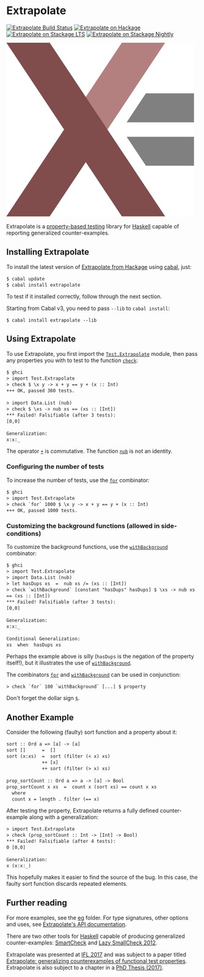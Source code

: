 Extrapolate
===========

[![Extrapolate Build Status][build-status]][build-log]
[![Extrapolate on Hackage][hackage-version]][extrapolate-on-hackage]
[![Extrapolate on Stackage LTS][stackage-lts-badge]][extrapolate-on-stackage-lts]
[![Extrapolate on Stackage Nightly][stackage-nightly-badge]][extrapolate-on-stackage-nightly]

![Extrapolate logo][extrapolate-logo]

Extrapolate is a [property-based testing] library for [Haskell]
capable of reporting generalized counter-examples.


Installing Extrapolate
----------------------

To install the latest version of [Extrapolate from Hackage] using [cabal], just:

	$ cabal update
	$ cabal install extrapolate

To test if it installed correctly, follow through the next section.

Starting from Cabal v3, you need to pass `--lib` to `cabal install`:

	$ cabal install extrapolate --lib


Using Extrapolate
-----------------

To use Extrapolate, you first import the [`Test.Extrapolate`] module,
then pass any properties you with to test to the function [`check`]:

	$ ghci
	> import Test.Extrapolate
	> check $ \x y -> x + y == y + (x :: Int)
	+++ OK, passed 360 tests.

	> import Data.List (nub)
	> check $ \xs -> nub xs == (xs :: [Int])
	*** Failed! Falsifiable (after 3 tests):
	[0,0]

	Generalization:
	x:x:_

The operator [`+`] is commutative.  The function [`nub`] is not an identity.


### Configuring the number of tests

To increase the number of tests, use the [`for`] combinator:

	$ ghci
	> import Test.Extrapolate
	> check `for` 1000 $ \x y -> x + y == y + (x :: Int)
	+++ OK, passed 1000 tests.


### Customizing the background functions (allowed in side-conditions)

To customize the background functions, use the [`withBackground`] combinator:

	$ ghci
	> import Test.Extrapolate
	> import Data.List (nub)
	> let hasDups xs  =  nub xs /= (xs :: [Int])
	> check `withBackground` [constant "hasDups" hasDups] $ \xs -> nub xs == (xs :: [Int])
	*** Failed! Falsifiable (after 3 tests):
	[0,0]

	Generalization:
	x:x:_

	Conditional Generalization:
	xs  when  hasDups xs

Perhaps the example above is silly (`hasDups` is the negation of the property
itself!), but it illustrates the use of [`withBackground`].


The combinators [`for`] and [`withBackground`] can be used in conjunction:

	> check `for` 100 `withBackground` [...] $ property

Don't forget the dollar sign [`$`].


Another Example
---------------

Consider the following (faulty) sort function and a property about it:

    sort :: Ord a => [a] -> [a]
    sort []      =  []
    sort (x:xs)  =  sort (filter (< x) xs)
                 ++ [x]
                 ++ sort (filter (> x) xs)

    prop_sortCount :: Ord a => a -> [a] -> Bool
    prop_sortCount x xs  =  count x (sort xs) == count x xs
      where
      count x = length . filter (== x)

After testing the property, Extrapolate returns a fully defined counter-example
along with a generalization:

    > import Test.Extrapolate
    > check (prop_sortCount :: Int -> [Int] -> Bool)
    *** Failed! Falsifiable (after 4 tests):
    0 [0,0]

    Generalization:
    x (x:x:_)

This hopefully makes it easier to find the source of the bug.  In this case,
the faulty sort function discards repeated elements.


Further reading
---------------

For more examples, see the [eg](eg) folder.
For type signatures, other options and uses,
see [Extrapolate's API documentation].

There are two other tools for [Haskell] capable of producing generalized
counter-examples: [SmartCheck] and [Lazy SmallCheck 2012].

Extrapolate was presented at [IFL 2017] and was subject to a paper titled
[Extrapolate: generalizing counterexamples of functional test properties](https://matela.com.br/extrapolate.pdf).
Extrapolate is also subject to a chapter in a [PhD Thesis (2017)].

[extrapolate-on-hackage]:          https://hackage.haskell.org/package/extrapolate
[Extrapolate from Hackage]:        https://hackage.haskell.org/package/extrapolate
[Extrapolate's API documentation]: https://hackage.haskell.org/package/extrapolate/docs/Test-Extrapolate.html
[`Test.Extrapolate`]:              https://hackage.haskell.org/package/extrapolate/docs/Test-Extrapolate.html
[`check`]:                         https://hackage.haskell.org/package/extrapolate/docs/Test-Extrapolate.html#v:check
[`for`]:                           https://hackage.haskell.org/package/extrapolate/docs/Test-Extrapolate.html#v:for
[`withBackground`]:                https://hackage.haskell.org/package/extrapolate/docs/Test-Extrapolate.html#v:withBackground
[`$`]:                             https://hackage.haskell.org/package/base-4.10.0.0/docs/Prelude.html#v:-36-
[`+`]:                             https://hackage.haskell.org/package/base/docs/Prelude.html#v:-43-
[`nub`]:                           https://hackage.haskell.org/package/base/docs/Data-List.html#v:nub
[Haskell]:                         https://www.haskell.org/
[cabal]:                           https://www.haskell.org/cabal/
[property-based testing]:          https://github.com/rudymatela/leancheck/blob/master/doc/tutorial.md

[IFL 2017]:             http://iflconference.org/
[SmartCheck]:           https://github.com/leepike/SmartCheck
[Lazy SmallCheck 2012]: https://github.com/UoYCS-plasma/lazysmallcheck2012
[PhD Thesis (2017)]: https://matela.com.br/thesis-rudy.pdf

[extrapolate-logo]: https://github.com/rudymatela/extrapolate/raw/master/doc/extrapolate.svg?sanitize=true

[build-log]:    https://github.com/rudymatela/extrapolate/actions/workflows/build.yml
[build-status]: https://github.com/rudymatela/extrapolate/actions/workflows/build.yml/badge.svg
[hackage-version]: https://img.shields.io/hackage/v/extrapolate.svg
[stackage-lts-badge]:              https://stackage.org/package/extrapolate/badge/lts
[stackage-nightly-badge]:          https://stackage.org/package/extrapolate/badge/nightly
[extrapolate-on-stackage]:         https://stackage.org/package/extrapolate
[extrapolate-on-stackage-lts]:     https://stackage.org/lts/package/extrapolate
[extrapolate-on-stackage-nightly]: https://stackage.org/nightly/package/extrapolate
